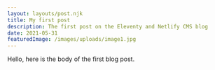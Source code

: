 ```yaml
---
layout: layouts/post.njk
title: My first post
description: The first post on the Eleventy and Netlify CMS blog
date: 2021-05-31
featuredImage: /images/uploads/image1.jpg
---
```


Hello, here is the body of the first blog post.